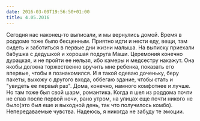 ```yaml
---
date: 2016-03-09T19:56:50+01:00
title: 4.05.2016
---
```


Сегодня нас наконец-то выписали, и мы вернулись домой. Время в роддоме тоже было бесценным. Приятно идти и нести еду, вещи, там сидеть и заботиться в первые дни жизни малыша. На выписку приехали бабушка с дедушкой и хорошая подруга Маши. Церемония конечно дурацкая, и не пройти ее нельзя, ибо камеры и медсестру накажут. Она якобы должна торжественно вручить мне ребенка, показать его впервые, чтобы я познакомился. И я такой одеваю доченьку, беру пакеты, выхожу с другого входа, оббегаю здание, чтобы стать и "увидеть ее первый раз". Дома, конечно, намного комфотнее и лучше. Но там тоже был свой шарм, романтика. Когда я шел из роддома почти не спав после первой ночи, рано утром, на улицах еще почти никого не было(это был еше и выходной день, так что получилось комбо). Непередаваемые чувства. Надеюсь, я никогда не забуду те эмоции. 